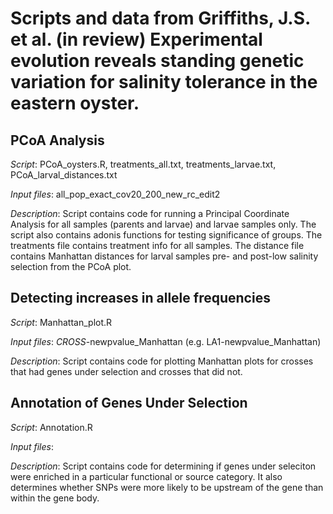 # Scripts and data from Griffiths, J.S. et al. (in review) Experimental evolution reveals standing genetic variation for salinity tolerance in the eastern oyster.

## PCoA Analysis

*Script*: PCoA_oysters.R, treatments_all.txt, treatments_larvae.txt, PCoA_larval_distances.txt

*Input files*: all_pop_exact_cov20_200_new_rc_edit2

*Description*: Script contains code for running a Principal Coordinate Analysis for all samples (parents and larvae) and larvae samples only. The script also contains adonis functions for testing significance of groups. The treatments file contains treatment info for all samples. The distance file contains Manhattan distances for larval samples pre- and post-low salinity selection from the PCoA plot.




## Detecting increases in allele frequencies

*Script*: Manhattan_plot.R 

*Input files*: *CROSS*-newpvalue_Manhattan (e.g. LA1-newpvalue_Manhattan)

*Description*: Script contains code for plotting Manhattan plots for crosses that had genes under selection and crosses that did not.




## Annotation of Genes Under Selection

*Script*: Annotation.R

*Input files*: 

*Description*: Script contains code for determining if genes under seleciton were enriched in a particular functional or source category. It also determines whether SNPs were more likely to be upstream of the gene than within the gene body.


